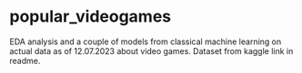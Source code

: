 # popular_videogames
EDA analysis and a couple of models from classical machine learning on actual data as of 12.07.2023 about video games. Dataset from kaggle link in readme.
